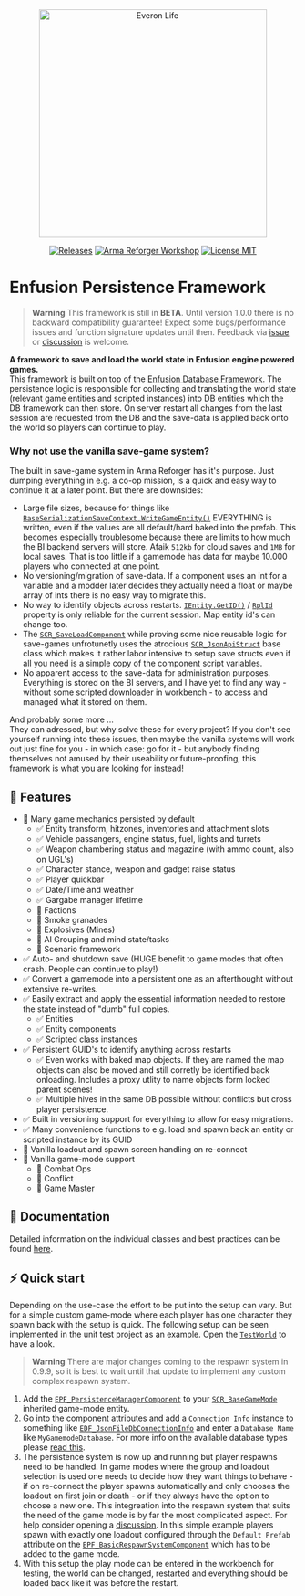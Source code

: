 <div align="center">
<picture>
  <source media="(prefers-color-scheme: dark)" width="400" srcset="https://github.com/Arkensor/EnfusionPersistenceFramework/assets/8494013/f769fd10-1d40-4999-ae41-c1248d556d38">
  <img alt="Everon Life" width="400" src="https://github.com/Arkensor/EnfusionPersistenceFramework/assets/8494013/4875f7aa-e6af-4fb9-be20-4ed1c1790aa3">
</picture>

[![Releases](https://img.shields.io/github/v/release/Arkensor/EnfusionPersistenceFramework?style=flat-square)](https://github.com/Arkensor/EnfusionDatabaseFramework/releases)
[![Arma Reforger Workshop](https://img.shields.io/badge/Workshop-5D6EBC81EB1842EF-blue?style=flat-square)](https://reforger.armaplatform.com/workshop/5D6EBC81EB1842EF)
[![License MIT](https://img.shields.io/badge/License-MIT-green?style=flat-square)](https://opensource.org/licenses/MIT)
</div>

# Enfusion Persistence Framework

> **Warning**
> This framework is still in **BETA**. Until version 1.0.0 there is no backward compatibility guarantee! Expect some bugs/performance issues and function signature updates until then. Feedback via [issue](https://github.com/Arkensor/EnfusionPersistenceFramework/issues) or [discussion](https://github.com/Arkensor/EnfusionPersistenceFramework/discussions) is welcome.

**A framework to save and load the world state in Enfusion engine powered games.**  
This framework is built on top of the [Enfusion Database Framework](https://github.com/Arkensor/EnfusionDatabaseFramework). The persistence logic is responsible for collecting and translating the world state (relevant game entities and scripted instances) into DB entities which the DB framework can then store. On server restart all changes from the last session are requested from the DB and the save-data is applied back onto the world so players can continue to play.

### Why not use the vanilla save-game system?
The built in save-game system in Arma Reforger has it's purpose. Just dumping everything in e.g. a co-op mission, is a quick and easy way to continue it at a later point. But there are downsides: 
- Large file sizes, because for things like [`BaseSerializationSaveContext.WriteGameEntity()`](https://enfusionengine.com/api/redirect?to=enfusion://ScriptEditor/Scripts/Game/generated/Serialization/BaseSerializationSaveContext.c;22) EVERYTHING is written, even if the values are all default/hard baked into the prefab. This becomes especially troublesome because there are limits to how much the BI backend servers will store. Afaik `512kb` for cloud saves and `1MB` for local saves. That is too little if a gamemode has data for maybe 10.000 players who connected at one point.
- No versioning/migration of save-data. If a component uses an int for a variable and a modder later decides they actually need a float or maybe array of ints there is no easy way to migrate this.
- No way to identify objects across restarts. [`IEntity.GetID()`](https://enfusionengine.com/api/redirect?to=enfusion://ScriptEditor/scripts/Core/generated/Entities/IEntity.c;157) / [`RplId`](https://enfusionengine.com/api/redirect?to=enfusion://ScriptEditor/scripts/Core/proto/EnNetwork.c;45) property is only reliable for the current session. Map entity id's can change too.
- The [`SCR_SaveLoadComponent`](https://enfusionengine.com/api/redirect?to=enfusion://ScriptEditor/Scripts/Game/GameMode/SaveLoad/SCR_SaveLoadComponent.c;12) while proving some nice reusable logic for save-games unfrotunetly uses the atrocious [`SCR_JsonApiStruct`](https://enfusionengine.com/api/redirect?to=enfusion://ScriptEditor/Scripts/Game/GameMode/SaveLoad/SCR_JsonApiStruct.c;5) base class which makes it rather labor intensive to setup save structs even if all you need is a simple copy of the component script variables.
- No apparent access to the save-data for administration purposes. Everything is stored on the BI servers, and I have yet to find any way - without some scripted downloader in workbench - to access and managed what it stored on them.

And probably some more ...  
They can adressed, but why solve these for every project? If you don't see yourself running into these issues, then maybe the vanilla systems will work out just fine for you - in which case: go for it - but anybody finding themselves not amused by their useability or future-proofing, this framework is what you are looking for instead!

## 🚀 Features
- 🚧 Many game mechanics persisted by default
  - ✅ Entity transform, hitzones, inventories and attachment slots
  - ✅ Vehicle passangers, engine status, fuel, lights and turrets
  - ✅ Weapon chambering status and magazine (with ammo count, also on UGL's)
  - ✅ Character stance, weapon and gadget raise status
  - ✅ Player quickbar
  - ✅ Date/Time and weather
  - ✅ Gargabe manager lifetime
  - 🚧 Factions
  - 🚧 Smoke granades
  - 🚧 Explosives (Mines)
  - 🚧 AI Grouping and mind state/tasks
  - 🚧 Scenario framework
- ✅ Auto- and shutdown save (HUGE benefit to game modes that often crash. People can continue to play!)
- ✅ Convert a gamemode into a persistent one as an afterthought without extensive re-writes.
- ✅ Easily extract and apply the essential information needed to restore the state instead of "dumb" full copies.
  - ✅ Entities
  - ✅ Entity components
  - ✅ Scripted class instances
- ✅ Persistent GUID's to identify anything across restarts
  - ✅ Even works with baked map objects. If they are named the map objects can also be moved and still corretly be identified back onloading. Includes a proxy utlity to name objects form locked parent scenes!
  - ✅ Multiple hives in the same DB possible without conflicts but cross player persistence.
- ✅ Built in versioning support for everything to allow for easy migrations.
- ✅ Many convenience functions to e.g. load and spawn back an entity or scripted instance by its GUID
- 🚧 Vanilla loadout and spawn screen handling on re-connect
- 🚧 Vanilla game-mode support
  - 🚧 Combat Ops
  - 🚧 Conflict
  - 🚧 Game Master

## 📖 Documentation
Detailed information on the individual classes and best practices can be found [here](docs/index.md).

## ⚡ Quick start
Depending on the use-case the effort to be put into the setup can vary. But for a simple custom game-mode where each player has one character they spawn back with the setup is quick. The following setup can be seen implemented in the unit test project as an example. Open the [`TestWorld`](https://enfusionengine.com/api/redirect?to=enfusion://WorldEditor/Worlds/TestWorld/TestWorld.ent) to have a look.

> **Warning**
> There are major changes coming to the respawn system in 0.9.9, so it is best to wait until that update to implement any custom complex respawn system.

1. Add the [`EPF_PersistenceManagerComponent`](https://enfusionengine.com/api/redirect?to=enfusion://ScriptEditor/Scripts/Game/EPF_PersistenceManagerComponent.c;26) to your [`SCR_BaseGameMode`](https://enfusionengine.com/api/redirect?to=enfusion://ScriptEditor/Scripts/Game/GameMode/SCR_BaseGameMode.c;105) inherited game-mode entity.
2. Go into the component attributes and add a `Connection Info` instance to something like [`EDF_JsonFileDbConnectionInfo`](https://enfusionengine.com/api/redirect?to=enfusion://ScriptEditor/Scripts/Game/Drivers/LocalFile/EDF_JsonFileDbDriver.c;2) and enter a `Database Name` like `MyGamemodeDatabase`. For more info on the available database types please [read this](https://github.com/Arkensor/EnfusionDatabaseFramework/blob/armareforger/docs/drivers/index.md).
3. The persistence system is now up and running but player respawns need to be handled. In game modes where the group and loadout selection is used one needs to decide how they want things to behave - if on re-connect the player spawns automatically and only chooses the loadout on first join or death - or if they always have the option to choose a new one. This integreation into the respawn system that suits the need of the game mode is by far the most complicated aspect. For help consider opening a [discussion](https://github.com/Arkensor/EnfusionPersistenceFramework/discussions). In this simple example players spawn with exactly one loadout configured through the `Default Prefab` attribute on the [`EPF_BasicRespawnSystemComponent`](https://enfusionengine.com/api/redirect?to=enfusion://ScriptEditor/Scripts/Game/RespawnSystem/EPF_BasicRespawnSystemComponent.c;8) which has to be added to the game mode.
4. With this setup the play mode can be entered in the workbench for testing, the world can be changed, restarted and everything should be loaded back like it was before the restart.
